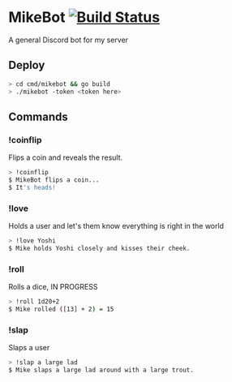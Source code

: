 # MikeBot [![Build Status](https://travis-ci.org/PapayaJuice/mikebot.svg?branch=master)](https://travis-ci.org/PapayaJuice/mikebot)
A general Discord bot for my server

## Deploy
```bash
> cd cmd/mikebot && go build
> ./mikebot -token <token here>
```

## Commands

### !coinflip
Flips a coin and reveals the result.
```bash
> !coinflip
$ MikeBot flips a coin...
$ It's heads!
```

### !love
Holds a user and let's them know everything is right in the world

```bash
> !love Yoshi
$ Mike holds Yoshi closely and kisses their cheek.
```

### !roll
Rolls a dice, IN PROGRESS

```bash
> !roll 1d20+2
$ Mike rolled ([13] + 2) = 15
```

### !slap
Slaps a user

```bash
> !slap a large lad
$ Mike slaps a large lad around with a large trout.
```